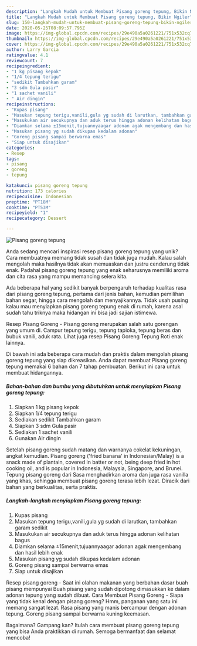```yaml
---
description: "Langkah Mudah untuk Membuat Pisang goreng tepung, Bikin Ngiler"
title: "Langkah Mudah untuk Membuat Pisang goreng tepung, Bikin Ngiler"
slug: 150-langkah-mudah-untuk-membuat-pisang-goreng-tepung-bikin-ngiler
date: 2020-05-25T08:09:57.795Z
image: https://img-global.cpcdn.com/recipes/29e490a5a0261221/751x532cq70/pisang-goreng-tepung-foto-resep-utama.jpg
thumbnail: https://img-global.cpcdn.com/recipes/29e490a5a0261221/751x532cq70/pisang-goreng-tepung-foto-resep-utama.jpg
cover: https://img-global.cpcdn.com/recipes/29e490a5a0261221/751x532cq70/pisang-goreng-tepung-foto-resep-utama.jpg
author: Larry Garcia
ratingvalue: 4.1
reviewcount: 7
recipeingredient:
- "1 kg pisang kepok"
- "1/4 tepung terigu"
- "sedikit Tambahkan garam"
- "3 sdm Gula pasir"
- "1 sachet vanili"
- " Air dingin"
recipeinstructions:
- "Kupas pisang"
- "Masukan tepung terigu,vanili,gula yg sudah di larutkan, tambahkan garam sedikit"
- "Masukukan air secukupnya dan aduk terus hingga adonan kelihatan bagus"
- "Diamkan selama ±15menit,tujuannyaagar adonan agak mengembang dan hasil lebih enak"
- "Masukan pisang yg sudah dikupas kedalam adonan"
- "Goreng pisang sampai berwarna emas"
- "Siap untuk disajikan"
categories:
- Resep
tags:
- pisang
- goreng
- tepung

katakunci: pisang goreng tepung 
nutrition: 173 calories
recipecuisine: Indonesian
preptime: "PT18M"
cooktime: "PT53M"
recipeyield: "1"
recipecategory: Dessert

---
```



![Pisang goreng tepung](https://img-global.cpcdn.com/recipes/29e490a5a0261221/751x532cq70/pisang-goreng-tepung-foto-resep-utama.jpg)

Anda sedang mencari inspirasi resep pisang goreng tepung yang unik? Cara membuatnya memang tidak susah dan tidak juga mudah. Kalau salah mengolah maka hasilnya tidak akan memuaskan dan justru cenderung tidak enak. Padahal pisang goreng tepung yang enak seharusnya memiliki aroma dan cita rasa yang mampu memancing selera kita.

Ada beberapa hal yang sedikit banyak berpengaruh terhadap kualitas rasa dari pisang goreng tepung, pertama dari jenis bahan, kemudian pemilihan bahan segar, hingga cara mengolah dan menyajikannya. Tidak usah pusing kalau mau menyiapkan pisang goreng tepung enak di rumah, karena asal sudah tahu triknya maka hidangan ini bisa jadi sajian istimewa.

Resep Pisang Goreng - Pisang goreng merupakan salah satu gorengan yang umum di. Campur tepung terigu, tepung tapioka, tepung beras dan bubuk vanili, aduk rata. Lihat juga resep Pisang Goreng Tepung Roti enak lainnya.


Di bawah ini ada beberapa cara mudah dan praktis dalam mengolah pisang goreng tepung yang siap dikreasikan. Anda dapat membuat Pisang goreng tepung memakai 6 bahan dan 7 tahap pembuatan. Berikut ini cara untuk membuat hidangannya.

<!--inarticleads1-->

##### Bahan-bahan dan bumbu yang dibutuhkan untuk menyiapkan Pisang goreng tepung:

1. Siapkan 1 kg pisang kepok
1. Siapkan 1/4 tepung terigu
1. Sediakan sedikit Tambahkan garam
1. Siapkan 3 sdm Gula pasir
1. Sediakan 1 sachet vanili
1. Gunakan  Air dingin


Setelah pisang goreng sudah matang dan warnanya cokelat kekuningan, angkat kemudian. Pisang goreng (&#39;fried banana&#39; in Indonesian/Malay) is a snack made of plantain, covered in batter or not, being deep fried in hot cooking oil, and is popular in Indonesia, Malaysia, Singapore, and Brunei. Tepung pisang goreng dari Sasa menghadirkan aroma dan juga rasa vanilla yang khas, sehingga membuat pisang goreng terasa lebih lezat. Diracik dari bahan yang berkualitas, serta praktis. 

<!--inarticleads2-->

##### Langkah-langkah menyiapkan Pisang goreng tepung:

1. Kupas pisang
1. Masukan tepung terigu,vanili,gula yg sudah di larutkan, tambahkan garam sedikit
1. Masukukan air secukupnya dan aduk terus hingga adonan kelihatan bagus
1. Diamkan selama ±15menit,tujuannyaagar adonan agak mengembang dan hasil lebih enak
1. Masukan pisang yg sudah dikupas kedalam adonan
1. Goreng pisang sampai berwarna emas
1. Siap untuk disajikan


Resep pisang goreng - Saat ini olahan makanan yang berbahan dasar buah pisang mempunyai Buah pisang yang sudah dipotong dimasukkan ke dalam adonan tepung yang sudah dibuat. Cara Membuat Pisang Goreng - Siapa yang tidak kenal dengan pisang goreng? Hmm, panganan yang satu ini memang sangat lezat. Rasa pisang yang manis bercampur dengan adonan tepung. Goreng pisang sampai berwarna kuning keemasan. 

Bagaimana? Gampang kan? Itulah cara membuat pisang goreng tepung yang bisa Anda praktikkan di rumah. Semoga bermanfaat dan selamat mencoba!
